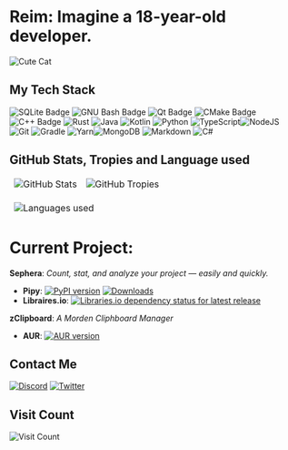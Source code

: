 # Reim: Imagine a 18-year-old developer.

![Cute Cat](https://github.githubassets.com/assets/mona-loading-dark-7701a7b97370.gif)

## My Tech Stack
![SQLite Badge](https://img.shields.io/badge/SQLite-003B57?logo=sqlite&logoColor=fff&style=flat) ![GNU Bash Badge](https://img.shields.io/badge/GNU%20Bash-4EAA25?logo=gnubash&logoColor=fff&style=for-the-badge) ![Qt Badge](https://img.shields.io/badge/Qt-41CD52?logo=qt&logoColor=fff&style=for-the-badge) ![CMake Badge](https://img.shields.io/badge/CMake-064F8C?logo=cmake&logoColor=fff&style=for-the-badge) ![C++ Badge](https://img.shields.io/badge/C%2B%2B-00599C?logo=cplusplus&logoColor=fff&style=for-the-badge) ![Rust](https://img.shields.io/badge/Rust-black?style=for-the-badge&logo=rust) ![Java](https://img.shields.io/badge/java-%23ED8B00.svg?style=for-the-badge&logo=java&logoColor=white) ![Kotlin](https://img.shields.io/badge/kotlin-%237F52FF.svg?style=for-the-badge&logo=kotlin&logoColor=white) ![Python](https://img.shields.io/badge/python-3670A0?style=for-the-badge&logo=python&logoColor=ffdd54) ![TypeScript](https://img.shields.io/badge/typescript-%23007ACC.svg?style=for-the-badge&logo=typescript&logoColor=white)![NodeJS](https://img.shields.io/badge/node.js-6DA55F?style=for-the-badge&logo=node.js&logoColor=white) ![Git](https://img.shields.io/badge/git-%23F05033.svg?style=for-the-badge&logo=git&logoColor=white) ![Gradle](https://img.shields.io/badge/Gradle-02303A.svg?style=for-the-badge&logo=Gradle&logoColor=white) ![Yarn](https://img.shields.io/badge/yarn-%232C8EBB.svg?style=for-the-badge&logo=yarn&logoColor=white)![MongoDB](https://img.shields.io/badge/MongoDB-%234ea94b.svg?style=for-the-badge&logo=mongodb&logoColor=white) ![Markdown](https://img.shields.io/badge/markdown-%23000000.svg?style=for-the-badge&logo=markdown&logoColor=white) ![C#](https://img.shields.io/badge/c%23-%23239120.svg?style=for-the-badge&logo=c-sharp&logoColor=white)

## GitHub Stats, Tropies and Language used
<table align="center" border="0" cellpadding="0" cellspacing="0">
  <thead>
    <tr>
      <td>
        <img
          src="https://github-readme-stats.vercel.app/api?username=reim-developer&show_icons=true&locale=en&theme=tokyonight&count_private=true"
          alt="GitHub Stats"
        />
      </td>
        <td>
        <img
          src="https://github-trophies.vercel.app/?username=reim-developer&theme=onedark&no-frame=false&no-bg=false&margin-w=4"
          alt="GitHub Tropies"
        />
  </thead>
</table>
<table aligh="center" border="0" cellpadding="0" cellspacing="0">
  <thead>
    <tr>
        </td>
       <td>
        <img
          src="https://github-readme-stats.vercel.app/api/top-langs?username=reim-developer&layout=compact&langs_count=12&card_width=320&theme=highcontrast"
          alt="Languages used"
        />
      </td>
    </tr>
    </tr>
  </thead>
</table>

# Current Project:
**Sephera**: *Count, stat, and analyze your project — easily and quickly.*

* **Pipy**: [![PyPI version](https://img.shields.io/pypi/v/Sephera.svg)](https://pypi.org/project/Sephera/) [![Downloads](https://static.pepy.tech/badge/Sephera)](https://pepy.tech/project/Sephera)
* **Libraires.io**: [![Libraries.io dependency status for latest release](https://img.shields.io/librariesio/release/pypi/sephera)](https://libraries.io/pypi/Sephera)

**zClipboard**: *A Morden Cliphboard Manager*
* **AUR**: [![AUR version](https://img.shields.io/aur/version/zclipboard)](https://aur.archlinux.org/packages/zclipboard)

## Contact Me
[![Discord](https://img.shields.io/badge/Discord-%235865F2.svg?style=for-the-badge&logo=discord&logoColor=white)](https://discordapp.com/users/1043482116127727666) [![Twitter](https://img.shields.io/badge/Twitter-%231DA1F2.svg?style=for-the-badge&logo=Twitter&logoColor=white)](https://x.com/Reim_empdev)

## Visit Count
![Visit Count](https://profile-counter.glitch.me/%7Breim-developer%7D/count.svg)

